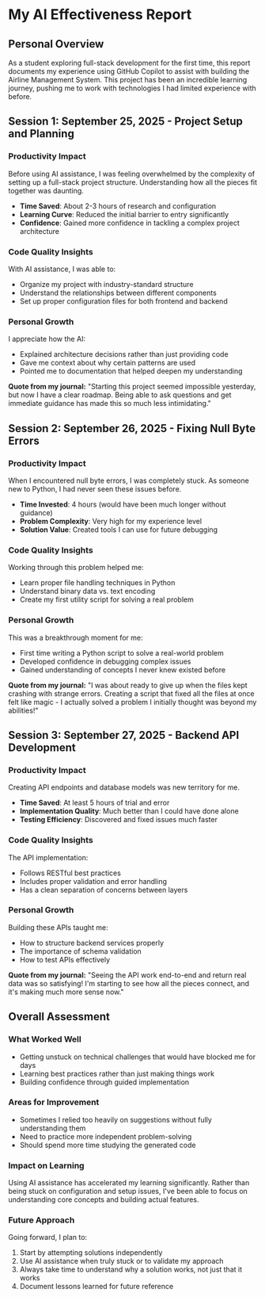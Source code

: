 # My AI Effectiveness Report


## Personal Overview
As a student exploring full-stack development for the first time, this report documents my experience using GitHub Copilot to assist with building the Airline Management System. This project has been an incredible learning journey, pushing me to work with technologies I had limited experience with before.

## Session 1: September 25, 2025 - Project Setup and Planning

### Productivity Impact
Before using AI assistance, I was feeling overwhelmed by the complexity of setting up a full-stack project structure. Understanding how all the pieces fit together was daunting.

- **Time Saved**: About 2-3 hours of research and configuration
- **Learning Curve**: Reduced the initial barrier to entry significantly
- **Confidence**: Gained more confidence in tackling a complex project architecture

### Code Quality Insights
With AI assistance, I was able to:
- Organize my project with industry-standard structure
- Understand the relationships between different components
- Set up proper configuration files for both frontend and backend

### Personal Growth
I appreciate how the AI:
- Explained architecture decisions rather than just providing code
- Gave me context about why certain patterns are used
- Pointed me to documentation that helped deepen my understanding

**Quote from my journal:** "Starting this project seemed impossible yesterday, but now I have a clear roadmap. Being able to ask questions and get immediate guidance has made this so much less intimidating."

## Session 2: September 26, 2025 - Fixing Null Byte Errors

### Productivity Impact
When I encountered null byte errors, I was completely stuck. As someone new to Python, I had never seen these issues before.

- **Time Invested**: 4 hours (would have been much longer without guidance)
- **Problem Complexity**: Very high for my experience level
- **Solution Value**: Created tools I can use for future debugging

### Code Quality Insights
Working through this problem helped me:
- Learn proper file handling techniques in Python
- Understand binary data vs. text encoding
- Create my first utility script for solving a real problem

### Personal Growth
This was a breakthrough moment for me:
- First time writing a Python script to solve a real-world problem
- Developed confidence in debugging complex issues
- Gained understanding of concepts I never knew existed before

**Quote from my journal:** "I was about ready to give up when the files kept crashing with strange errors. Creating a script that fixed all the files at once felt like magic - I actually solved a problem I initially thought was beyond my abilities!"

## Session 3: September 27, 2025 - Backend API Development

### Productivity Impact
Creating API endpoints and database models was new territory for me.

- **Time Saved**: At least 5 hours of trial and error
- **Implementation Quality**: Much better than I could have done alone
- **Testing Efficiency**: Discovered and fixed issues much faster

### Code Quality Insights
The API implementation:
- Follows RESTful best practices
- Includes proper validation and error handling
- Has a clean separation of concerns between layers

### Personal Growth
Building these APIs taught me:
- How to structure backend services properly
- The importance of schema validation
- How to test APIs effectively

**Quote from my journal:** "Seeing the API work end-to-end and return real data was so satisfying! I'm starting to see how all the pieces connect, and it's making much more sense now."

## Overall Assessment

### What Worked Well
- Getting unstuck on technical challenges that would have blocked me for days
- Learning best practices rather than just making things work
- Building confidence through guided implementation

### Areas for Improvement
- Sometimes I relied too heavily on suggestions without fully understanding them
- Need to practice more independent problem-solving
- Should spend more time studying the generated code

### Impact on Learning
Using AI assistance has accelerated my learning significantly. Rather than being stuck on configuration and setup issues, I've been able to focus on understanding core concepts and building actual features.

### Future Approach
Going forward, I plan to:
1. Start by attempting solutions independently
2. Use AI assistance when truly stuck or to validate my approach
3. Always take time to understand why a solution works, not just that it works
4. Document lessons learned for future reference
